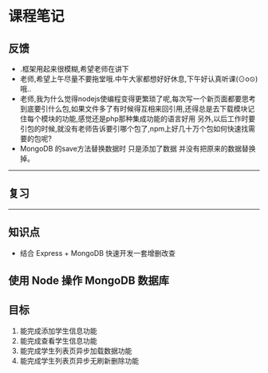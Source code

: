 # 课程笔记

## 反馈

- .框架用起来很模糊,希望老师在讲下
-   老师,希望上午尽量不要拖堂哦.中午大家都想好好休息,下午好认真听课(⊙o⊙)哦..
-  老师,我为什么觉得nodejs使编程变得更繁琐了呢,每次写一个新页面都要思考到底要引什么包,如果文件多了有时候得互相来回引用,还得总是去下载模块记住每个模块的功能,感觉还是php那种集成功能的语言好用 另外,以后工作时要引包的时候,就没有老师告诉要引哪个包了,npm上好几十万个包如何快速找需要的包呢?
-   MongoDB 的save方法替换数据时 只是添加了数据 并没有把原来的数据替换掉。

---

## 复习

---

## 知识点

- 结合 Express + MongoDB 快速开发一套增删改查

## 使用 Node 操作 MongoDB 数据库

## 目标

1. 能完成添加学生信息功能
2. 能完成查看学生信息功能
3. 能完成学生列表页异步加载数据功能
4. 能完成学生列表页异步无刷新删除功能
